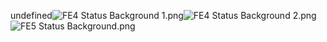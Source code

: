 undefined![FE4 Status Background 1.png](https://raw.githubusercontent.com/Klokinator/FE-Repo/main/BGs,%20Interface%20Elements/Status%20Screen%20Backgrounds/%7BFE4-FE5%7D%20Status%20Sceens/FE4%20Status%20Background%201.png "FE4 Status Background 1.png")![FE4 Status Background 2.png](https://raw.githubusercontent.com/Klokinator/FE-Repo/main/BGs,%20Interface%20Elements/Status%20Screen%20Backgrounds/%7BFE4-FE5%7D%20Status%20Sceens/FE4%20Status%20Background%202.png "FE4 Status Background 2.png")![FE5 Status Background.png](https://raw.githubusercontent.com/Klokinator/FE-Repo/main/BGs,%20Interface%20Elements/Status%20Screen%20Backgrounds/%7BFE4-FE5%7D%20Status%20Sceens/FE5%20Status%20Background.png "FE5 Status Background.png")